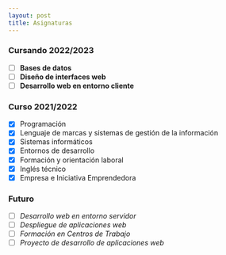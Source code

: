 ```yaml
---
layout: post
title: Asignaturas
---
```

### Cursando 2022/2023

- [ ] **Bases de datos**
- [ ] **Diseño de interfaces web**
- [ ] **Desarrollo web en entorno cliente**

### Curso 2021/2022

- [x] Programación
- [x] Lenguaje de marcas y sistemas de gestión de la información
- [x] Sistemas informáticos
- [x] Entornos de desarrollo
- [x] Formación y orientación laboral
- [x] Inglés técnico
- [x] Empresa e Iniciativa Emprendedora

### Futuro
- [ ] _Desarrollo web en entorno servidor_
- [ ] _Despliegue de aplicaciones web_
- [ ] _Formación en Centros de Trabajo_
- [ ] _Proyecto de desarrollo de aplicaciones web_
